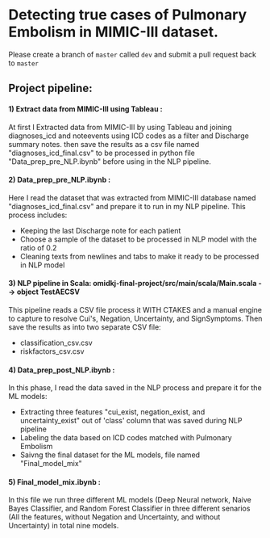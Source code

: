 # Detecting true cases of Pulmonary Embolism in MIMIC-III dataset.


Please create a branch of `master` called `dev` and submit a pull request back to `master`


## Project pipeline:

#### 1) Extract data from MIMIC-III using Tableau :
At first I Extracted data from MIMIC-III by using Tableau and joining  diagnoses_icd and noteevents using ICD codes as a filter and Discharge summary notes. then save the results as a csv file named "diagnoses_icd_final.csv" to be processed in python file "Data_prep_pre_NLP.ibynb" before using in the NLP pipeline.

#### 2) Data_prep_pre_NLP.ibynb :
Here I read the dataset that was extracted from MIMIC-III database named "diagnoses_icd_final.csv" and prepare it to run in my NLP pipeline. This process includes:
* Keeping the last Discharge note for each patient
* Choose a sample of the dataset to be processed in NLP model with the ratio of 0.2
* Cleaning texts from newlines and tabs to make it ready to be processed in NLP model

#### 3) NLP pipeline in Scala: omidkj-final-project/src/main/scala/Main.scala --> object TestAECSV
This pipeline reads a CSV file process it WITH CTAKES and a manual engine to capture to resolve Cui's, Negation, Uncertainty, and SignSymptoms.
Then save the results as into two separate CSV file: 
* classification_csv.csv
* riskfactors_csv.csv

#### 4) Data_prep_post_NLP.ibynb :
In this phase, I read the data saved in the NLP process and prepare it for the ML models:
* Extracting three features "cui_exist, negation_exist, and uncertainty_exist" out of 'class' column that was saved during NLP pipeline
* Labeling the data based on ICD codes matched with Pulmonary Embolism
* Saivng the final dataset for the ML models,  file named "Final_model_mix" 

#### 5) Final_model_mix.ibynb :
In this file we run three different ML models (Deep Neural network, Naive Bayes Classifier, and Random Forest Classifier in three different senarios (All the features, without Negation and Uncertainty, and without Uncertainty) in total nine models.
